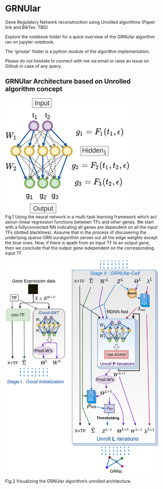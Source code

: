 # GRNUlar
Gene Regulatory Network reconstruction using Unrolled algorithms  (Paper link and BibTex: TBD)

Explore the notebook folder for a quick overview of the GRNUlar algorithm ran on jupyter notebook.  

The 'grnular' folder is a python module of the algorithm implementation.  

Please do not hesitate to connect with me via email or raise an issue on Github in case of any query.  

## GRNUlar Architecture based on Unrolled algorithm concept

![architectureNN](https://github.com/Harshs27/GRNUlar/blob/master/architecture_images/grnular_architecture1.png)  
Fig.1 Using the neural network in a multi-task learning framework which act asnon-linear regression functions between TFs and other genes. We start with a fullyconnected NN indicating all genes are dependent on all the input TFs (dotted blacklines).  Assume that in the process of discovering the underlying sparse GRN ouralgorithm zeroes out all the edge weights except the blue ones. Now, if there is apath from an input TF to an output gene, then we conclude that the output gene isdependent on the corresponding input TF.  

![architectureUnrolled](https://github.com/Harshs27/GRNUlar/blob/master/architecture_images/grnular_architecture2.png)   
Fig.2 Visualizing the GRNUlar algorithm’s unrolled architecture.  
